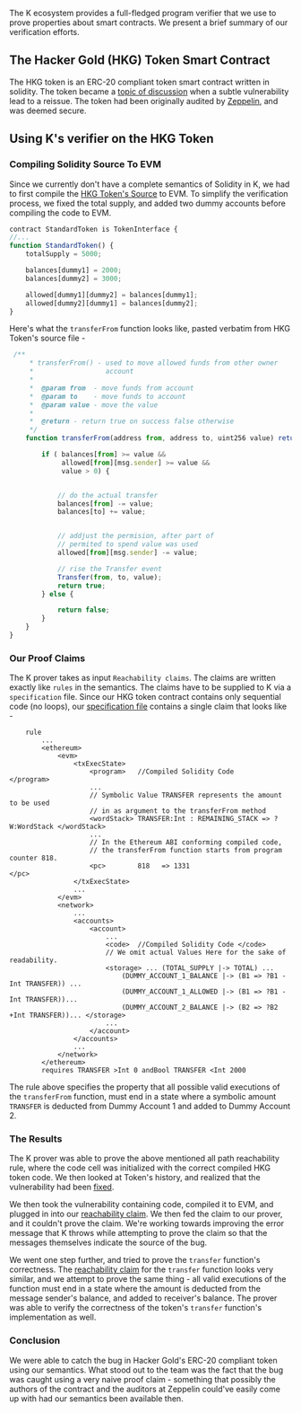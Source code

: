 The K ecosystem provides a full-fledged program verifier that we use to prove properties about smart contracts.
We present a brief summary of our verification efforts.

The Hacker Gold (HKG) Token Smart Contract
------------------------------------------

The HKG token is an ERC-20 compliant token smart contract written in solidity.
The token became a [topic of discussion](https://www.ethnews.com/ethercamps-hkg-token-has-a-bug-and-needs-to-be-reissued)
when a subtle vulnerability lead to a reissue. The token had been originally
audited by [Zeppelin](https://zeppelin.solutions/security-audits), and was deemed secure.

## Using K's verifier on the HKG Token

### Compiling Solidity Source To EVM

Since we currently don't have a complete semantics of
Solidity in K, we had to first compile the [HKG Token's Source](https://github.com/ether-camp/virtual-accelerator/blob/master/contracts/StandardToken.sol)
to EVM. To simplify the verification process, we fixed the total supply, and added two dummy accounts before compiling the code to EVM.
```javascript
contract StandardToken is TokenInterface {
//...
function StandardToken() {
    totalSupply = 5000;

    balances[dummy1] = 2000;
    balances[dummy2] = 3000;

    allowed[dummy1][dummy2] = balances[dummy1];
    allowed[dummy2][dummy1] = balances[dummy2];
}

```
Here's what the `transferFrom` function looks like, pasted verbatim from HKG Token's source file -
```javascript
 /**
     * transferFrom() - used to move allowed funds from other owner
     *                  account
     *
     *  @param from  - move funds from account
     *  @param to    - move funds to account
     *  @param value - move the value
     *
     *  @return - return true on success false otherwise
     */
    function transferFrom(address from, address to, uint256 value) returns (bool success) {

        if ( balances[from] >= value &&
             allowed[from][msg.sender] >= value &&
             value > 0) {


            // do the actual transfer
            balances[from] -= value;
            balances[to] += value;


            // addjust the permision, after part of
            // permited to spend value was used
            allowed[from][msg.sender] -= value;

            // rise the Transfer event
            Transfer(from, to, value);
            return true;
        } else {

            return false;
        }
    }
}
```

### Our Proof Claims

The K prover takes as input `Reachability claims`. The claims
are written exactly like `rules` in the semantics. The claims
have to be supplied to K via a `specification` file. Since our
HKG token contract contains only sequential code (no loops), our
[specification file](token-correct-transfer-from-spec.md) contains a
single claim that looks like -

```
    rule
        ...
        <ethereum>
            <evm>
                <txExecState>
                    <program>   //Compiled Solidity Code                       </program>
                    ...
                    // Symbolic Value TRANSFER represents the amount to be used
                    // in as argument to the transferFrom method
                    <wordStack> TRANSFER:Int : REMAINING_STACK => ?W:WordStack </wordStack>
                    ...
                    // In the Ethereum ABI conforming compiled code,
                    // the transferFrom function starts from program counter 818.
                    <pc>        818   => 1331                                  </pc>
                </txExecState>
                ...
            </evm>
            <network>
                ...
                <accounts>
                    <account>
                        ...
                        <code>  //Compiled Solidity Code </code>
                        // We omit actual Values Here for the sake of readability.
                        <storage> ... (TOTAL_SUPPLY |-> TOTAL) ...
                            (DUMMY_ACCOUNT_1_BALANCE |-> (B1 => ?B1 -Int TRANSFER)) ...
							(DUMMY_ACCOUNT_1_ALLOWED |-> (B1 => ?B1 -Int TRANSFER))...
                            (DUMMY_ACCOUNT_2_BALANCE |-> (B2 => ?B2 +Int TRANSFER))... </storage>
                        ...
                    </account>
                </accounts>
                ...
            </network>
        </ethereum>
        requires TRANSFER >Int 0 andBool TRANSFER <Int 2000
```

The rule above specifies the property that all possible valid executions of the `transferFrom` function, must end
in a state where a symbolic amount `TRANSFER` is deducted from Dummy Account 1 and added to Dummy Account 2.


### The Results
The K prover was able to prove the above mentioned all path reachability rule, where the code cell was
initialized with the correct compiled HKG token code. We then looked at Token's history,
and realized that the vulnerability had been [fixed](https://github.com/ether-camp/virtual-accelerator/commit/78920651dff0ac0e13101e17842e54f73ee46633).

We then took the vulnerability containing code, compiled it to EVM, and plugged in into our [reachability claim](token-buggy-spec.md).
We then fed the claim to our prover, and it couldn't prove the claim. We're working towards
improving the error message that K throws while attempting to prove the claim so that
the messages themselves indicate the source of the bug.

We went one step further, and tried to prove the `transfer` function's correctness. The [reachability claim](token-correct-transfer-spec.md)
for the `transfer` function looks very similar, and we attempt to prove the same thing - all valid executions
of the function must end in a state where the amount is deducted from the message sender's balance, and added to
receiver's balance. The prover was able to verify the correctness of the token's `transfer` function's implementation as well.

### Conclusion
We were able to catch the bug in Hacker Gold's ERC-20 compliant token using our semantics. What stood out to the
team was the fact that the bug was caught using a very naive proof claim - something that possibly the authors of the
contract and the auditors at Zeppelin could've easily come up with had our semantics been available then.
